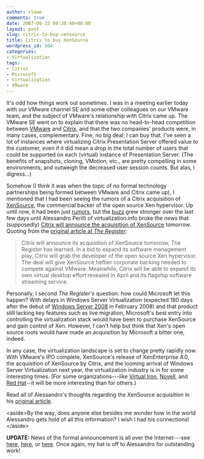 ```yaml
---
author: slowe
comments: true
date: 2007-08-15 00:30:40+00:00
layout: post
slug: citrix-to-buy-xensource
title: Citrix to buy XenSource
wordpress_id: 504
categories:
- Virtualization
tags:
- Citrix
- Microsoft
- Virtualization
- VMware
---
```


It's odd how things work out sometimes. I was in a meeting earlier today with our VMware channel SE and some other colleagues on our VMware team, and the subject of VMware's relationship with Citrix came up. The VMware SE went on to explain that there was no head-to-head competition between [VMware](http://www.vmware.com/) and [Citrix](http://www.citrix.com/), and that the two companies' products were, in many cases, complementary. Fine, no big deal; I can buy that. I've seen a lot of instances where virtualizing Citrix Presentation Server offered value to the customer, even if it did mean a drop in the total number of users that could be supported on each (virtual) instance of Presentation Server. (The benefits of snapshots, cloning, VMotion, etc., are pretty compelling in some environments, and outweigh the decreased user session counts. But alas, I digress...)

Somehow (I think it was when the topic of no formal technology partnerships being formed between VMware and Citrix came up), I mentioned that I had been seeing the rumors of a Citrix acquisition of [XenSource](http://www.xensource.com/), the commercial backer of the open source Xen hypervisor. Up until now, it had been just [rumors](http://www.brianmadden.com/content/article/Should-Citrix-buy-a-hypervisor), but the [buzz](http://www.theregister.co.uk/2007/08/13/citrix_buy_xensource/) grew stronger over the last few days until Alessandro Perilli of virtualization.info broke the news that (supposedly) [Citrix will announce the acquisition of XenSource](http://www.virtualization.info/2007/08/citrix-to-announce-xensource.html) tomorrow. Quoting from the [original article at _The Register_](http://www.theregister.co.uk/2007/08/14/xensource_goes_citrix/):

>Citrix will announce its acquisition of XenSource tomorrow, The Register has learned. In a bid to expand its software management play, Citrix will grab the developer of the open source Xen hypervisor. The deal will give XenSource heftier corporate backing needed to compete against VMware. Meanwhile, Citrix will be able to expand its own virtual desktop effort revealed in April and its flagship software streaming service.

Personally, I second _The Register's_ question: how could Microsoft let this happen? With delays in Windows Server Virtualization (expected 180 days after the debut of [Windows Server 2008](http://www.microsoft.com/windowsserver2008/default.mspx) in February 2008) and that product still lacking key features such as live migration, Microsoft's best entry into controlling the virtualization stack would have been to purchase XenSource and gain control of Xen. However, I can't help but think that Xen's open source roots would have made an acquisition by Microsoft a bitter one, indeed.

In any case, the virtualization landscape is set to change pretty rapidly now. With VMware's IPO complete, XenSource's release of XenEnterprise 4.0, the acquisition of XenSource by Citrix, and the looming arrival of Windows Server Virtualization next year, the virtualization industry is in for some interesting times. (For some organizations---like [Virtual Iron](http://www.virtualiron.com/), [Novell](http://www.novell.com/), and [Red Hat](http://www.redhat.com/)--it will be more interesting than for others.)

Read all of Alessandro's thoughts regarding the XenSource acquisition in his [original article](http://www.virtualization.info/2007/08/citrix-to-announce-xensource.html).

&lt;aside&gt;By the way, does anyone else besides me wonder how in the world Alessandro gets hold of all this information? I wish I had his connections!&lt;/aside&gt;

**UPDATE:** News of the formal announcement is all over the Internet---see [here](http://www.informationweek.com/news/showArticle.jhtml?articleID=201800258), [here](http://www.citrix.com/lang/English/lp/lp_680809.asp), or [here](http://news.com.com/8301-10784_3-9760160-7.html). Once again, my hat is off to Alessandro for outstanding work!
